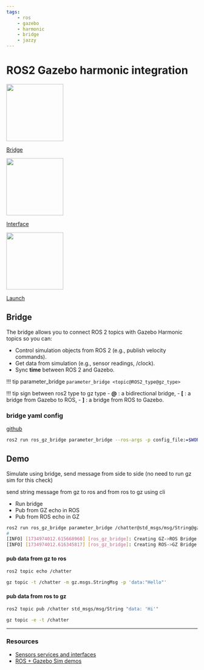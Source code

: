 ```yaml
---
tags:
    - ros
    - gazebo
    - harmonic
    - bridge
    - jazzy
---
```


# ROS2 Gazebo harmonic integration

<div class="grid-container">
     <div class="grid-item">
            <a href="jazzy_bridge">
            <img src="images/urdf.png"  width="150" height="150">
            <p>Bridge</p></a>
        </div>
    <div class="grid-item">
       <a href="jazzy_interface">
            <img src="images/urdf.png"  width="150" height="150">
            <p>Interface</p></a>
    </div>
    <div class="grid-item">
        <a href="jazzy_launch">
            <img src="images/gazebo_classic.png"  width="150" height="150">
            <p>Launch</p></a>
    </div>
   
   </div>

## Bridge
The bridge allows you to connect ROS 2 topics with Gazebo Harmonic topics so you can:

- Control simulation objects from ROS 2 (e.g., publish velocity commands).
- Get data from simulation (e.g., sensor readings, /clock).
- Sync **time** between ROS 2 and Gazebo.

!!! tip parameter_bridge
    ```
    parameter_bridge <topic@ROS2_type@gz_type>
    ```

!!! tip sign between ros2 type to gz type
    - **@** : a bidirectional bridge, 
    - **[** : a bridge from Gazebo to ROS,
    - **]** : a bridge from ROS to Gazebo.


### bridge yaml config
[github](https://github.com/gazebosim/ros_gz/tree/jazzy/ros_gz_bridge#example-5-configuring-the-bridge-via-yaml)


```bash
ros2 run ros_gz_bridge parameter_bridge --ros-args -p config_file:=$WORKSPACE/test/config/full.yaml
```

## Demo
Simulate using bridge, send message from side to side
(no need to run gz sim for this check)

send string message from gz to ros and from ros to gz using cli

- Run bridge
- Pub from GZ echo in ROS
- Pub from ROS echo in GZ


```bash title="Terminal1: bridge"
ros2 run ros_gz_bridge parameter_bridge /chatter@std_msgs/msg/String@gz.msgs.StringMsg
#
[INFO] [1734974012.615668960] [ros_gz_bridge]: Creating GZ->ROS Bridge: [/chatter (gz.msgs.StringMsg) -> /chatter (std_msgs/msg/String)] (Lazy 0)
[INFO] [1734974012.616345817] [ros_gz_bridge]: Creating ROS->GZ Bridge: [/chatter (std_msgs/msg/String) -> /chatter (gz.msgs.StringMsg)] (Lazy 0)
```

#### pub data from gz to ros
```bash title="Terminal2: ros subscribe"
ros2 topic echo /chatter
```

```bash title="Terminal3: gz pub"
gz topic -t /chatter -m gz.msgs.StringMsg -p 'data:"Hello"'
```

#### pub data from ros to gz

```bash title="Terminal2: ros pub"
ros2 topic pub /chatter std_msgs/msg/String "data: 'Hi'"
```

```bash title="Terminal3: gz sub"
gz topic -e -t /chatter
```

---

### Resources
- [Sensors services and interfaces]()
- [ROS + Gazebo Sim demos](https://github.com/gazebosim/ros_gz/tree/jazzy/ros_gz_sim_demos)

